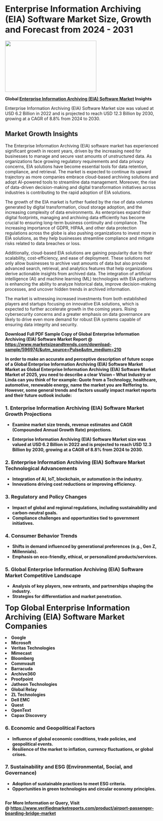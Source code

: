 <H1>Enterprise Information Archiving (EIA) Software Market Size, Growth and Forecast from 2024 - 2031</H1><img class="aligncenter size-medium wp-image-584254" src="https://thirdeyenews.in/wp-content/uploads/2024/09/Global-Market-Research-300x168.jpeg" alt="" width="300" height="168" /><p><strong>Global&nbsp;<a href="https://www.marketsizeandtrends.com/download-sample/596974/&amp;utm_source=Pulse&amp;utm_medium=210">Enterprise Information Archiving (EIA) Software Market</a> Insights</strong></p><p>Enterprise Information Archiving (EIA) Software Market size was valued at USD 6.2 Billion in 2022 and is projected to reach USD 12.3 Billion by 2030, growing at a CAGR of 8.8% from 2024 to 2030.</p><p><h2>Market Growth Insights</h2> <p>The Enterprise Information Archiving (EIA) software market has experienced significant growth in recent years, driven by the increasing need for businesses to manage and secure vast amounts of unstructured data. As organizations face growing regulatory requirements and data privacy concerns, EIA solutions have become essential tools for data retention, compliance, and retrieval. The market is expected to continue its upward trajectory as more companies embrace cloud-based archiving solutions and adopt AI-powered tools to streamline data management. Moreover, the rise of data-driven decision-making and digital transformation initiatives across industries is contributing to the rapid adoption of EIA solutions.</p> <p><strong></strong></p> <p>The growth of the EIA market is further fueled by the rise of data volumes generated by digital transformation, cloud storage adoption, and the increasing complexity of data environments. As enterprises expand their digital footprints, managing and archiving data efficiently has become crucial to ensuring long-term business continuity and compliance. The increasing importance of GDPR, HIPAA, and other data protection regulations across the globe is also pushing organizations to invest more in EIA solutions, as they help businesses streamline compliance and mitigate risks related to data breaches or loss.</p> <p>Additionally, cloud-based EIA solutions are gaining popularity due to their scalability, cost-efficiency, and ease of deployment. These solutions not only allow businesses to archive vast amounts of data but also provide advanced search, retrieval, and analytics features that help organizations derive actionable insights from archived data. The integration of artificial intelligence (AI) and machine learning (ML) technologies with EIA platforms is enhancing the ability to analyze historical data, improve decision-making processes, and uncover hidden trends in archived information.</p> <p>The market is witnessing increased investments from both established players and startups focusing on innovative EIA solutions, which is expected to further accelerate growth in the coming years. Rising cybersecurity concerns and a greater emphasis on data governance are likely to drive even more demand for robust EIA systems capable of ensuring data integrity and security.</p> <p><strong></p><p><span class=""><strong>Download Full PDF Sample Copy of Global Enterprise Information Archiving (EIA) Software Market Report</strong> @ <a href="https://www.marketsizeandtrends.com/download-sample/596974/&amp;utm_source=Pulse&amp;utm_medium=210" target="_blank">https://www.marketsizeandtrends.com/download-sample/596974/&amp;utm_source=Pulse&amp;utm_medium=210</a></span></p><p>In order to make an accurate and perceptive description of future scope of a Global&nbsp;Enterprise Information Archiving (EIA) Software Market Market as Global&nbsp;Enterprise Information Archiving (EIA) Software Market Market of 2025, you need to describe a clear Vision &ndash; What Industry or Linda can you think of for example: Quote from a Technology, healthcare, automotive, renewable energy, name the market you are Reffering to. However, some general trends and factors usually impact market reports and their future outlook include:</p><h3>1.&nbsp;<strong>Enterprise Information Archiving (EIA) Software Market Growth Projections</strong></h3><ul><li>Examine market size trends, revenue estimates and CAGR (Compounded Annual Growth Rate) projections.</li><li><p>Enterprise Information Archiving (EIA) Software Market size was valued at USD 6.2 Billion in 2022 and is projected to reach USD 12.3 Billion by 2030, growing at a CAGR of 8.8% from 2024 to 2030.</p></li></ul><h3>2.&nbsp;<strong>Enterprise Information Archiving (EIA) Software Market Technological Advancements</strong></h3><ul><li>Integration of AI, IoT, blockchain, or automation in the industry.</li><li>Innovations driving cost reductions or improving efficiency.</li></ul><h3>3.&nbsp;<strong>Regulatory and Policy Changes</strong></h3><ul><li>Impact of global and regional regulations, including sustainability and carbon-neutral goals.</li><li>Compliance challenges and opportunities tied to government initiatives.</li></ul><h3>4.&nbsp;<strong>Consumer Behavior Trends</strong></h3><ul><li>Shifts in demand influenced by generational preferences (e.g., Gen Z, Millennials).</li><li>Emphasis on eco-friendly, ethical, or personalized products/services.</li></ul><h3>5.&nbsp;<strong>Global Enterprise Information Archiving (EIA) Software Market Competitive Landscape</strong></h3><ul><li>Analysis of key players, new entrants, and partnerships shaping the industry.</li><li>Strategies for differentiation and market penetration.</li></ul><p data-pm-slice="1 1 []"><span style="color: inherit; font-family: inherit; font-size: 25px;">Top Global Enterprise Information Archiving (EIA) Software Market Companies</span></p><div class="" data-test-id=""><p><li>Google</li><li> Microsoft</li><li> Veritas Technologies</li><li> Mimecast</li><li> Bloomberg</li><li> Commvault</li><li> Barracuda</li><li> Archive360</li><li> Proofpoint</li><li> Jatheon Technologies</li><li> Global Relay</li><li> ZL Technologies</li><li> Dell EMC</li><li> Quest</li><li> OpenText</li><li> Capax Discovery</li></p></div><h3>6.&nbsp;<strong>Economic and Geopolitical Factors</strong></h3><ul><li>Influence of global economic conditions, trade policies, and geopolitical events.</li><li>Resilience of the market to inflation, currency fluctuations, or global crises.</li></ul><h3>7.&nbsp;<strong>Sustainability and ESG (Environmental, Social, and Governance)</strong></h3><ul><li>Adoption of sustainable practices to meet ESG criteria.</li><li>Opportunities in green technologies and circular economy principles.</li></ul><h2><strong style="font-size: 14px;">For More Information or Query, Visit @&nbsp;</strong><a style="background-color: #ffffff; font-size: 14px;" href="https://www.marketsizeandtrends.com/report/enterprise-information-archiving-eia-software-market/" target="_blank">https://www.verifiedmarketreports.com/product/airport-passenger-boarding-bridge-market</a></h2>
